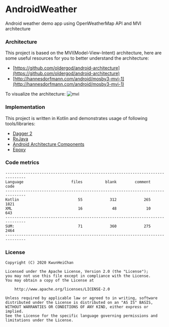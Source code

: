 # AndroidWeather
Android weather demo app using OpenWeatherMap API and MVI architecture

### Architecture
This project is based on the MVI(Model-View-Intent) architecture, here are some useful resources for you to better understand the architecture:
* [https://github.com/oldergod/android-architecture](https://github.com/oldergod/android-architecture)
* [http://hannesdorfmann.com/android/mosby3-mvi-1](http://hannesdorfmann.com/android/mosby3-mvi-1)

To visualize the architecture:
![mvi](https://raw.githubusercontent.com/oldergod/android-architecture/todo-mvi-rxjava-kotlin/art/MVI_detail.png)

### Implementation
This project is written in Kotlin and demonstrates usage of following tools/libraries:
* [Dagger 2](https://github.com/google/dagger)
* [RxJava](https://github.com/ReactiveX/RxJava)
* [Android Architecture Components](https://developer.android.com/topic/libraries/architecture/)
* [Epoxy](https://github.com/airbnb/epoxy)

### Code metrics
```
-------------------------------------------------------------------------------
Language                     files          blank        comment           code
-------------------------------------------------------------------------------
Kotlin                          55            312            265           1821
XML                             16             48             10            643
-------------------------------------------------------------------------------
SUM:                            71            360            275           2464
-------------------------------------------------------------------------------
```

### License
    Copyright (C) 2020 KwunHeiChan

    Licensed under the Apache License, Version 2.0 (the "License");
    you may not use this file except in compliance with the License.
    You may obtain a copy of the License at

        http://www.apache.org/licenses/LICENSE-2.0

    Unless required by applicable law or agreed to in writing, software
    distributed under the License is distributed on an "AS IS" BASIS,
    WITHOUT WARRANTIES OR CONDITIONS OF ANY KIND, either express or implied.
    See the License for the specific language governing permissions and
    limitations under the License.

